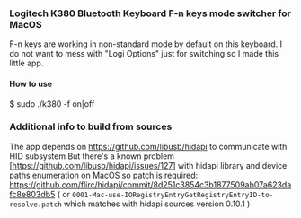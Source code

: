 ### Logitech K380 Bluetooth Keyboard F-n keys mode switcher for MacOS

F-n keys are working in non-standard mode by default on this keyboard.
I do not want to mess with "Logi Options" just for switching so I made this little app.

#### How to use
$ sudo ./k380 -f on|off

### Additional info to build from sources

The app depends on https://github.com/libusb/hidapi to communicate with HID subsystem
But there's a known problem [https://github.com/libusb/hidapi/issues/127] with hidapi library and device paths enumeration on MacOS so patch is required:
https://github.com/flirc/hidapi/commit/8d251c3854c3b1877509ab07a623dafc8e803db5
( or `0001-Mac-use-IORegistryEntryGetRegistryEntryID-to-resolve.patch` which matches with hidapi sources version 0.10.1 )

